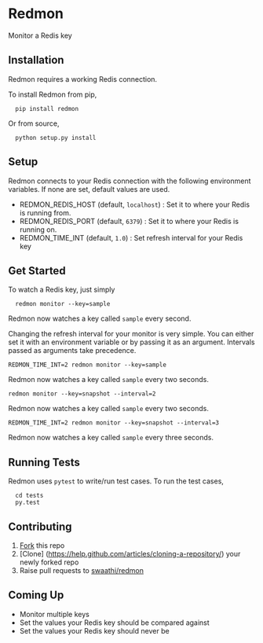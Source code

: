 # Redmon
Monitor a Redis key

## Installation
Redmon requires a working Redis connection.

To install Redmon from pip,
```
  pip install redmon
```

Or from source,
```
  python setup.py install
```

## Setup
Redmon connects to your Redis connection with the following environment variables.
If none are set, default values are used.
- REDMON_REDIS_HOST (default, `localhost`) : Set it to where your Redis is running from.
- REDMON_REDIS_PORT (default, `6379`)      : Set it to where your Redis is running on.
- REDMON_TIME_INT (default, `1.0`)           : Set refresh interval for your Redis key

## Get Started
To watch a Redis key, just simply

```
  redmon monitor --key=sample
```

Redmon now watches a key called `sample` every second.

Changing the refresh interval for your monitor is very simple. You can either set it with
an environment variable or by passing it as an argument. Intervals passed as arguments take precedence.

```
REDMON_TIME_INT=2 redmon monitor --key=sample
```

Redmon now watches a key called `sample` every two seconds.

```
redmon monitor --key=snapshot --interval=2
```

Redmon now watches a key called `sample` every two seconds.

```
REDMON_TIME_INT=2 redmon monitor --key=snapshot --interval=3
```

Redmon now watches a key called `sample` every three seconds.

## Running Tests
Redmon uses `pytest` to write/run test cases. To run the test cases,

```
  cd tests
  py.test
```

## Contributing
1. [Fork](https://help.github.com/articles/fork-a-repo/) this repo
2. [Clone] (https://help.github.com/articles/cloning-a-repository/) your newly forked repo
3. Raise pull requests to [swaathi/redmon](https://github.com/swaathi/redmon)

## Coming Up
- Monitor multiple keys
- Set the values your Redis key should be compared against
- Set the values your Redis key should never be

